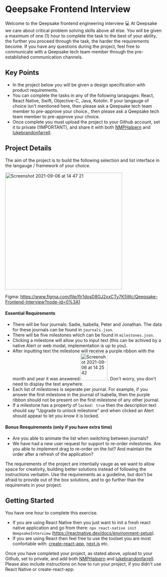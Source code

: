 # Qeepsake Frontend Interview

Welcome to the Qeepsake frontend engineering interview 💻 At Qeepsake we care about critical problem solving skills above all else. You will be given a maximum of one (1) hour to complete the task to the best of your ability, the further you proceed through the task, the harder the requirements become. If you have any questions during the project, feel free to communicate with a Qeepsake tech team member through the pre-established communication channels.

## Key Points

- In the project below you will be given a design specification with product requirements.
- You can complete the tasks in any of the following lanaguges: React, React Native, Swift, Objective-C, Java, Kotolin. If your langauge of choice isn't mentioned here, then please ask a Qeepsake tech team member to pre-approve your choice., then please ask a Qeepsake tech team member to pre-approve your choice.
- Once complete you must upload the project to your Github account, set it to private (!IMPORTANT), and share it with both [NMPHalpern](https://github.com/NMPHalpern) and [lukebrandonfarrell](https://github.com/lukebrandonfarrell).

## Project Details

The aim of the project is to build the following selection and list interface in the langauge / framework of your choice.

<img width="375" alt="Screenshot 2021-09-06 at 14 47 21" src="https://user-images.githubusercontent.com/18139277/132219807-0f780b13-f8e6-417d-bc52-625eadfcf1c5.png">

Figma: https://www.figma.com/file/flr1dosD8GJ2xxCTy7K5Wc/Qeepsake-Frontend-Interview?node-id=0%3A1

#### Essential Requirements 

- There will be four journals: Sadie, Isabella, Peter and Jonathan. The data for these journals can be found in `journals.json`.
- There will be five milestones which can be found in `milestones.json`.
- Clicking a milestone will allow you to input text (this can be achived by a native Alert or web modal, implementation is up to you).
- After inputting text the milestone will receive a purple ribbon with the month and year it was answered:<img width="86" alt="Screenshot 2021-09-06 at 14 25 42" src="https://user-images.githubusercontent.com/18139277/132217245-6442634f-706b-4ad1-a43b-fe45ed87d3db.png">. Don't worry, you don't need to display the text anywhere.
- Each list of milestones is seperate per journal. For example, if you answer the first milestone in the journal of Isabella, then the purple ribbon should not be present on the first milestone of any other journal.
- If a milestone has a property of `locked: true` then the description text should say "Upgrade to unlock milestone" and when clicked an Alert should appear to let you know it is locked.

#### Bonus Reequirements (only if you have extra time)

- Are you able to animate the list when switching between journals?
- We have had a new user request for support to re-order milestones. Are you able to implement drag to re-order on the list? And maintain the order after a refresh of the application?

The requirements of the project are intentially vauge as we want to allow space for creativity, building better solutions instead of following the instructions verbatim. Use the requirements as a guideline, but don't be afraid to provide out of the box solutions, and to go further than the requiremets in your project.

## Getting Started

You have one hour to complete this exercise.

- If you are using React Native then you just want to init a fresh react native application and go from there: `npx react-native init QeepsakeInterview` (https://reactnative.dev/docs/environment-setup).
- If you are using React then feel free to use the toolset you are most confortable with: [create-react-app](https://github.com/facebook/create-react-app), [next.js](https://nextjs.org/) etc.

Once you have completed your project, as stated above, upload to your Github, set to private, and add both [NMPHalpern](https://github.com/NMPHalpern) and [lukebrandonfarrell](https://github.com/lukebrandonfarrell). Please also include instructions on how to run your project, if you didn't use React Native or create-react-app.
